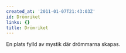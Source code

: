 ```yaml
---
created_at: '2011-01-07T21:43:03Z'
id: Drömriket
links: {}
title: Drömriket
---
```


En plats fylld av mystik där drömmarna skapas.